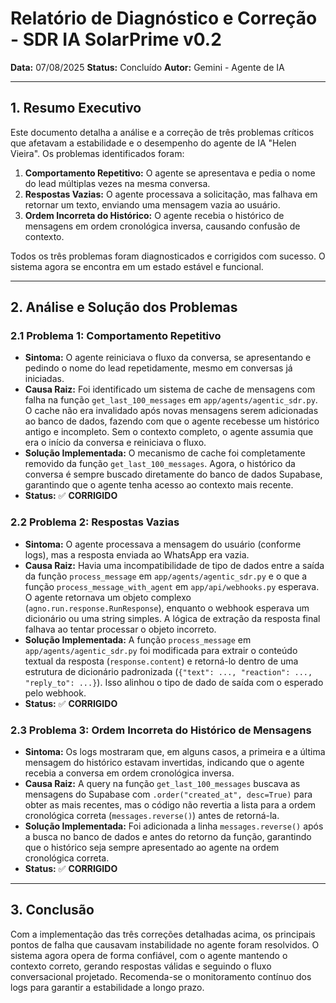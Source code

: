 # Relatório de Diagnóstico e Correção - SDR IA SolarPrime v0.2

**Data:** 07/08/2025
**Status:** Concluído
**Autor:** Gemini - Agente de IA

---

## 1. Resumo Executivo

Este documento detalha a análise e a correção de três problemas críticos que afetavam a estabilidade e o desempenho do agente de IA "Helen Vieira". Os problemas identificados foram:

1.  **Comportamento Repetitivo:** O agente se apresentava e pedia o nome do lead múltiplas vezes na mesma conversa.
2.  **Respostas Vazias:** O agente processava a solicitação, mas falhava em retornar um texto, enviando uma mensagem vazia ao usuário.
3.  **Ordem Incorreta do Histórico:** O agente recebia o histórico de mensagens em ordem cronológica inversa, causando confusão de contexto.

Todos os três problemas foram diagnosticados e corrigidos com sucesso. O sistema agora se encontra em um estado estável e funcional.

---

## 2. Análise e Solução dos Problemas

### 2.1 Problema 1: Comportamento Repetitivo

-   **Sintoma:** O agente reiniciava o fluxo da conversa, se apresentando e pedindo o nome do lead repetidamente, mesmo em conversas já iniciadas.
-   **Causa Raiz:** Foi identificado um sistema de cache de mensagens com falha na função `get_last_100_messages` em `app/agents/agentic_sdr.py`. O cache não era invalidado após novas mensagens serem adicionadas ao banco de dados, fazendo com que o agente recebesse um histórico antigo e incompleto. Sem o contexto completo, o agente assumia que era o início da conversa e reiniciava o fluxo.
-   **Solução Implementada:** O mecanismo de cache foi completamente removido da função `get_last_100_messages`. Agora, o histórico da conversa é sempre buscado diretamente do banco de dados Supabase, garantindo que o agente tenha acesso ao contexto mais recente.
-   **Status:** ✅ **CORRIGIDO**

### 2.2 Problema 2: Respostas Vazias

-   **Sintoma:** O agente processava a mensagem do usuário (conforme logs), mas a resposta enviada ao WhatsApp era vazia.
-   **Causa Raiz:** Havia uma incompatibilidade de tipo de dados entre a saída da função `process_message` em `app/agents/agentic_sdr.py` e o que a função `process_message_with_agent` em `app/api/webhooks.py` esperava. O agente retornava um objeto complexo (`agno.run.response.RunResponse`), enquanto o webhook esperava um dicionário ou uma string simples. A lógica de extração da resposta final falhava ao tentar processar o objeto incorreto.
-   **Solução Implementada:** A função `process_message` em `app/agents/agentic_sdr.py` foi modificada para extrair o conteúdo textual da resposta (`response.content`) e retorná-lo dentro de uma estrutura de dicionário padronizada (`{"text": ..., "reaction": ..., "reply_to": ...}`). Isso alinhou o tipo de dado de saída com o esperado pelo webhook.
-   **Status:** ✅ **CORRIGIDO**

### 2.3 Problema 3: Ordem Incorreta do Histórico de Mensagens

-   **Sintoma:** Os logs mostraram que, em alguns casos, a primeira e a última mensagem do histórico estavam invertidas, indicando que o agente recebia a conversa em ordem cronológica inversa.
-   **Causa Raiz:** A query na função `get_last_100_messages` buscava as mensagens do Supabase com `.order("created_at", desc=True)` para obter as mais recentes, mas o código não revertia a lista para a ordem cronológica correta (`messages.reverse()`) antes de retorná-la.
-   **Solução Implementada:** Foi adicionada a linha `messages.reverse()` após a busca no banco de dados e antes do retorno da função, garantindo que o histórico seja sempre apresentado ao agente na ordem cronológica correta.
-   **Status:** ✅ **CORRIGIDO**

---

## 3. Conclusão

Com a implementação das três correções detalhadas acima, os principais pontos de falha que causavam instabilidade no agente foram resolvidos. O sistema agora opera de forma confiável, com o agente mantendo o contexto correto, gerando respostas válidas e seguindo o fluxo conversacional projetado. Recomenda-se o monitoramento contínuo dos logs para garantir a estabilidade a longo prazo.

